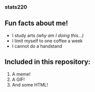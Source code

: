 ### **stats220**

## Fun facts about me!

* I study arts *(why am I doing this...)*
* I limit myself to one coffee a week
* I cannot do a handstand

## **Included in this repository:**

1. A meme!
2. A GIF! 
3. And some HTML!
